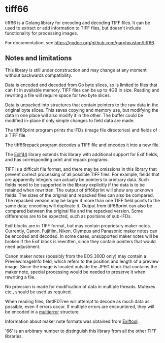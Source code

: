 # tiff66
tiff66 is a Golang library for encoding and decoding TIFF files. It can be used to extract or add information to TIFF files, but doesn't include functionality for processing images.

For documentation, see https://godoc.org/github.com/garyhouston/tiff66.

## Notes and limitations
This library is still under construction and may change at any moment without backwards compatibility.

Data is encoded and decoded from Go byte slices, so is limited to files that can fit in available memory. TIFF files can be up to 4GB in size. Reading and rewriting a file will require space for two byte slices.

Data is unpacked into structures that contain pointers to the raw data in the original byte slices. This saves copying and memory use, but modifying the data in one place will also modify it in the other. The buffer could be modified in-place if only simple changes to field data are made.

The tiff66print program prints the IFDs (image file directories) and fields of a TIFF file.

The tiff66repack program decodes a TIFF file and encodes it into a new file.

The [Exif44](https://github.com/garyhouston/exif44) library extends this library with additional support for Exif fields, and has corresponding print and repack programs.

TIFF is a difficult file format, and there may be omissions in this library that prevent correct processing of all possible TIFF files. For example, fields that are apparently integers can actually be pointers to arbitrary data. Such fields need to be supported in the library explicitly if the data is to be retained when rewritten. The output of tiff66print will show any unknown fields. The sizes of the original and repacked files can also be compared. The repacked version may be larger if more than one TIFF field points to the same data; encoding will duplicate it. Output from tiff66print can also be compared between the original file and the repacked version. Some differences are to be expected, such as positions of sub-IFDs. 

Exif blocks are in TIFF format, but may contain proprietary maker notes. Currently, Canon, Fujifilm, Nikon, Olympus and Panasonic maker notes can be encoded and decoded. In some cases, unsupported maker notes will be broken if the Exif block is rewritten, since they contain pointers that would need adjustment.

Canon maker notes (possibly from the EOS 300D only) may contain a PreviewImageInfo field, which refers to the position and length of a preview image. Since the image is located outside the JPEG block that contains the maker note, special processing would be needed to preserve it when rewriting a file.

No provision is made for modification of data in multiple threads. Mutexes etc., should be used as required.

When reading files, GetIFDTree will attempt to decode as much data as possible, even if errors occur. If multiple errors are encountered, they will be encoded in a [multierror](https://github.com/hashicorp/go-multierror) structure.

Information about maker note formats was obtained from [Exiftool](https://www.sno.phy.queensu.ca/~phil/exiftool/).

'66' is an arbitrary number to distinguish this library from all the other TIFF libraries.
